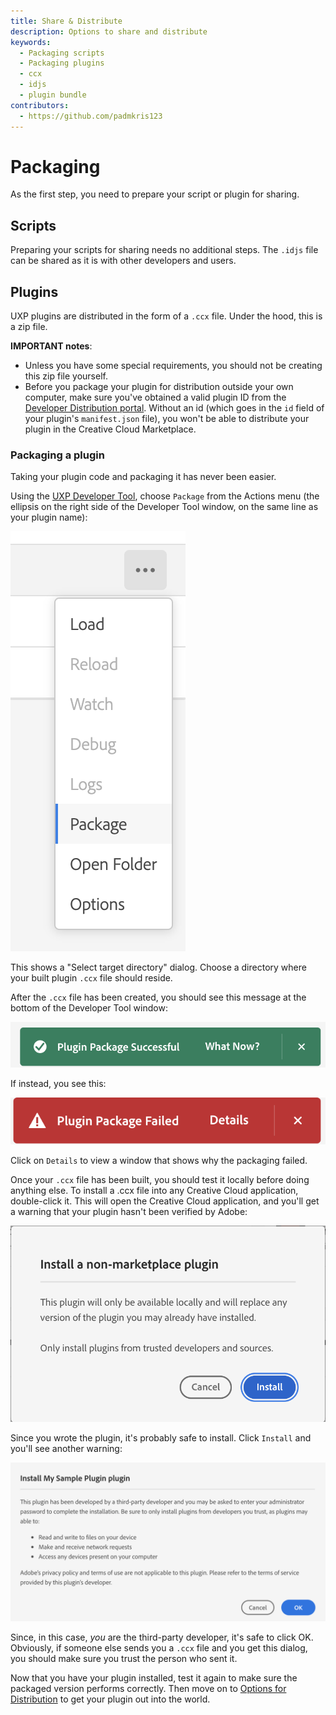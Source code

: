```yaml
---
title: Share & Distribute
description: Options to share and distribute
keywords:
  - Packaging scripts
  - Packaging plugins
  - ccx
  - idjs
  - plugin bundle
contributors:
  - https://github.com/padmkris123
---
```


# Packaging 
As the first step, you need to prepare your script or plugin for sharing.

## Scripts
Preparing your scripts for sharing needs no additional steps. The `.idjs` file can be shared as it is with other developers and users.

## Plugins
UXP plugins are distributed in the form of a `.ccx` file. Under the hood, this is a zip file. 

<InlineAlert variant="info" slots="text1, text1"/>

**IMPORTANT notes**:
- Unless you have some special requirements, you should not be creating this zip file yourself.
- Before you package your plugin for distribution outside your own computer, make sure you've obtained a valid plugin ID from the [Developer Distribution portal](https://developer.adobe.com/developer-distribution/creative-cloud/overview/guides/plugin_id/). Without an id (which goes in the `id` field of your plugin's `manifest.json` file), you won't be able to distribute your plugin in the Creative Cloud Marketplace.



### Packaging a plugin
Taking your plugin code and packaging it has never been easier.

Using the [UXP Developer Tool](../../devtool/), choose `Package` from the Actions menu (the ellipsis on the right side of the Developer Tool window, on the same line as your plugin name):

![Package Menu](../images/udt-package-menu.png)

This shows a "Select target directory" dialog. Choose a directory where your built plugin `.ccx` file should reside.

After the `.ccx` file has been created, you should see this message at the bottom of the Developer Tool window:

![Package Success](../images/package-success.png)

If instead, you see this:

![Package Failed](../images/package-failed.png)

Click on `Details` to view a window that shows why the packaging failed.

Once your `.ccx` file has been built, you should test it locally before doing anything else. To install a .ccx file into any Creative Cloud application, double-click it. This will open the Creative Cloud application, and you'll get a warning that your plugin hasn't been verified by Adobe:

![Verify Failed](../images/verify-failed.png)

Since you wrote the plugin, it's probably safe to install. Click `Install` and you'll see another warning:

![Install Warning](../images/install-warning.png)

Since, in this case, *you* are the third-party developer, it's safe to click OK. Obviously, if someone else sends you a `.ccx` file and you get this dialog, you should make sure you trust the person who sent it.

Now that you have your plugin installed, test it again to make sure the packaged version performs correctly. Then move on to [Options for Distribution](../distribution-options) to get your plugin out into the world.
